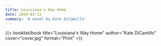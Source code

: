 ```yaml
---
title: Louisiana's Way Home
date: 2020-03-11
summary: 'A novel by Kate DiCamillo'
---
```


{{< booklist/book
title="Louisiana's Way Home"
author="Kate DiCamillo"
cover="cover.jpg"
format="Print" >}}
